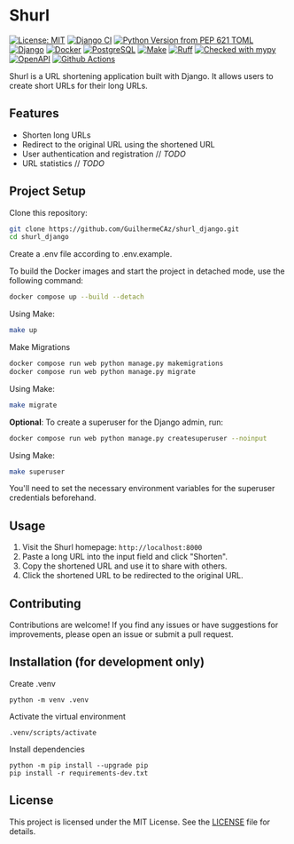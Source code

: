 # Shurl

[![License: MIT](https://img.shields.io/badge/License-MIT-yellow.svg)](https://opensource.org/licenses/MIT)
[![Django CI](https://github.com/GuilhermeCAz/shurl_django/actions/workflows/django.yaml/badge.svg)](https://github.com/GuilhermeCAz/shurl_django/actions/workflows/django.yaml)
[![Python Version from PEP 621 TOML](https://img.shields.io/python/required-version-toml?tomlFilePath=https%3A%2F%2Fraw.githubusercontent.com%2FGuilhermeCAz%2Fshurl_django%2Fmain%2Fpyproject.toml&logo=python&label=Python)](https://www.python.org/downloads/)
[![Django](https://img.shields.io/badge/Django-%23092E20?logo=django)](https://www.djangoproject.com/)
[![Docker](https://img.shields.io/badge/Docker-%232496ED?logo=docker&logoColor=white)](https://www.docker.com/)
[![PostgreSQL](https://img.shields.io/badge/PostgreSQL-%234169E1?logo=postgresql&logoColor=white)](https://www.postgresql.org/)
[![Make](https://img.shields.io/badge/Make-%236D00CC?logo=make)](https://www.gnu.org/software/make/)
[![Ruff](https://img.shields.io/endpoint?url=https://raw.githubusercontent.com/astral-sh/ruff/main/assets/badge/v2.json)](https://github.com/astral-sh/ruff)
[![Checked with mypy](https://www.mypy-lang.org/static/mypy_badge.svg)](https://mypy-lang.org/)
[![OpenAPI](https://img.shields.io/badge/OpenAPI-%2385EA2D?logo=swagger&logoColor=white&color=null)](https://swagger.io/specification/)
[![Github Actions](https://img.shields.io/badge/GitHub%20Actions-%232088FF?logo=githubactions&logoColor=white)](https://github.com/features/actions)

Shurl is a URL shortening application built with Django. It allows users to create short URLs for their long URLs.

## Features

- Shorten long URLs
- Redirect to the original URL using the shortened URL
- User authentication and registration // _TODO_
- URL statistics // _TODO_

## Project Setup

Clone this repository:

```sh
git clone https://github.com/GuilhermeCAz/shurl_django.git
cd shurl_django
```

Create a .env file according to .env.example.

To build the Docker images and start the project in detached mode, use the following command:

```sh
docker compose up --build --detach
```

Using Make:

```sh
make up
```

Make Migrations

```sh
docker compose run web python manage.py makemigrations
docker compose run web python manage.py migrate
```

Using Make:

```sh
make migrate
```

**Optional**: To create a superuser for the Django admin, run:

```sh
docker compose run web python manage.py createsuperuser --noinput
```

Using Make:

```sh
make superuser
```

You'll need to set the necessary environment variables for the superuser credentials beforehand.

## Usage

1. Visit the Shurl homepage: `http://localhost:8000`
2. Paste a long URL into the input field and click "Shorten".
3. Copy the shortened URL and use it to share with others.
4. Click the shortened URL to be redirected to the original URL.

## Contributing

Contributions are welcome! If you find any issues or have suggestions for improvements, please open an issue or submit a pull request.

## Installation (for development only)

Create .venv

```shell
python -m venv .venv
```

Activate the virtual environment

```shell
.venv/scripts/activate
```

Install dependencies

```shell
python -m pip install --upgrade pip
pip install -r requirements-dev.txt
```

## License

This project is licensed under the MIT License. See the [LICENSE](LICENSE) file for details.
